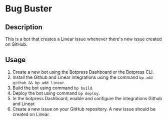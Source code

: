 # Bug Buster

## Description

This is a bot that creates a Linear issue whenever there's new issue created on GitHub.

## Usage

1. Create a new bot using the Botpress Dashboard or the Botpress CLI.
2. Install the Github and Linear integrations using the command `bp add github && bp add linear`.
3. Build the bot using command `bp build`.
4. Deploy the bot using command `bp deploy`.
5. In the botpress Dashboard, enable and configure the integrations Github and Linear.
6. Create a new issue on your GitHub repository. A new issue should be created on Linear.
